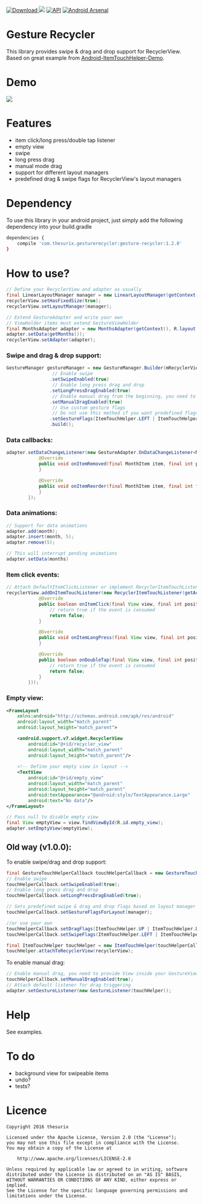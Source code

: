 [ ![Download](https://api.bintray.com/packages/thesurix/maven/gesture-recycler/images/download.svg) ](https://bintray.com/thesurix/maven/gesture-recycler/_latestVersion)
<a href="https://opensource.org/licenses/Apache-2.0" target="_blank"><img src="https://img.shields.io/badge/License-Apache_v2.0-blue.svg?style=flat"/></a> 
[![API](https://img.shields.io/badge/API-15%2B-brightgreen.svg?style=flat)](https://android-arsenal.com/api?level=15)
[![Android Arsenal](https://img.shields.io/badge/Android%20Arsenal-gesture--recycler-green.svg?style=true)](https://android-arsenal.com/details/1/3317)

# Gesture Recycler
This library provides swipe & drag and drop support for RecyclerView. Based on great example from [Android-ItemTouchHelper-Demo](https://github.com/iPaulPro/Android-ItemTouchHelper-Demo).

# Demo
![](http://i.giphy.com/xT9DPGkRUkPiH3Qum4.gif)

# Features
* item click/long press/double tap listener
* empty view
* swipe 
* long press drag
* manual mode drag
* support for different layout managers
* predefined drag & swipe flags for RecyclerView's layout managers

# Dependency

To use this library in your android project, just simply add the following dependency into your build.gradle

```sh
dependencies {
    compile 'com.thesurix.gesturerecycler:gesture-recycler:1.2.0'
}
```

# How to use?

```java
// Define your RecyclerView and adapter as usually
final LinearLayoutManager manager = new LinearLayoutManager(getContext());
recyclerView.setHasFixedSize(true);
recyclerView.setLayoutManager(manager);

// Extend GestureAdapter and write your own
// ViewHolder items must extend GestureViewHolder
final MonthsAdapter adapter = new MonthsAdapter(getContext(), R.layout.linear_item);
adapter.setData(getMonths());
recyclerView.setAdapter(adapter);
```
### Swipe and drag & drop support:
```java
GestureManager gestureManager = new GestureManager.Builder(mRecyclerView)
                 // Enable swipe
                .setSwipeEnabled(true)
                 // Enable long press drag and drop 
                .setLongPressDragEnabled(true)
                 // Enable manual drag from the beginning, you need to provide View inside your GestureViewHolder
                .setManualDragEnabled(true)
                 // Use custom gesture flags
                 // Do not use this method if you want predefined flags for RecyclerView layout manager 
                .setGestureFlags(ItemTouchHelper.LEFT | ItemTouchHelper.RIGHT, ItemTouchHelper.UP | ItemTouchHelper.DOWN)
                .build();
```

### Data callbacks:
```java
adapter.setDataChangeListener(new GestureAdapter.OnDataChangeListener<MonthItem>() {
            @Override
            public void onItemRemoved(final MonthItem item, final int position) {
            }

            @Override
            public void onItemReorder(final MonthItem item, final int fromPos, final int toPos) {
            }
        });
```
### Data animations:
```java
// Support for data animations
adapter.add(month);
adapter.insert(month, 5);
adapter.remove(5);

// This will interrupt pending animations
adapter.setData(months)
```
### Item click events:

```java
// Attach DefaultItemClickListener or implement RecyclerItemTouchListener.ItemClickListener
recyclerView.addOnItemTouchListener(new RecyclerItemTouchListener(getActivity(), new DefaultItemClickListener() {
            @Override
            public boolean onItemClick(final View view, final int position) {
                // return true if the event is consumed
                return false;
            }

            @Override
            public void onItemLongPress(final View view, final int position) {
            }

            @Override
            public boolean onDoubleTap(final View view, final int position) {
                // return true if the event is consumed
                return false;
            }
        }));
```
### Empty view:
```xml
<FrameLayout
    xmlns:android="http://schemas.android.com/apk/res/android"
    android:layout_width="match_parent"
    android:layout_height="match_parent">

    <android.support.v7.widget.RecyclerView
        android:id="@+id/recycler_view"
        android:layout_width="match_parent"
        android:layout_height="match_parent"/>
    
    <!-- Define your empty view in layout -->
    <TextView
        android:id="@+id/empty_view"
        android:layout_width="match_parent"
        android:layout_height="match_parent"
        android:textAppearance="@android:style/TextAppearance.Large"
        android:text="No data"/>
</FrameLayout>
```
```java
// Pass null to disable empty view
final View emptyView = view.findViewById(R.id.empty_view);
adapter.setEmptyView(emptyView);
```


## Old way (v1.0.0):
To enable swipe/drag and drop support:
```java
final GestureTouchHelperCallback touchHelperCallback = new GestureTouchHelperCallback(adapter);
// Enable swipe
touchHelperCallback.setSwipeEnabled(true);
// Enable long press drag and drop 
touchHelperCallback.setLongPressDragEnabled(true);

// Sets predefined swipe & drag and drop flags based on layout manager type
touchHelperCallback.setGestureFlagsForLayout(manager);

//or use your own
touchHelperCallback.setDragFlags(ItemTouchHelper.UP | ItemTouchHelper.DOWN);
touchHelperCallback.setSwipeFlags(ItemTouchHelper.LEFT | ItemTouchHelper.RIGHT);

final ItemTouchHelper touchHelper = new ItemTouchHelper(touchHelperCallback);
touchHelper.attachToRecyclerView(recyclerView); 
```
To enable manual drag:
```java
// Enable manual drag, you need to provide View inside your GestureViewHolder
touchHelperCallback.setManualDragEnabled(true);
// Attach default listener for drag triggering
adapter.setGestureListener(new GestureListener(touchHelper));
```
# Help
See examples.

# To do
* background view for swipeable items
* undo?
* tests?

# Licence

```
Copyright 2016 thesurix

Licensed under the Apache License, Version 2.0 (the "License");
you may not use this file except in compliance with the License.
You may obtain a copy of the License at

    http://www.apache.org/licenses/LICENSE-2.0

Unless required by applicable law or agreed to in writing, software
distributed under the License is distributed on an "AS IS" BASIS,
WITHOUT WARRANTIES OR CONDITIONS OF ANY KIND, either express or implied.
See the License for the specific language governing permissions and
limitations under the License.
```

